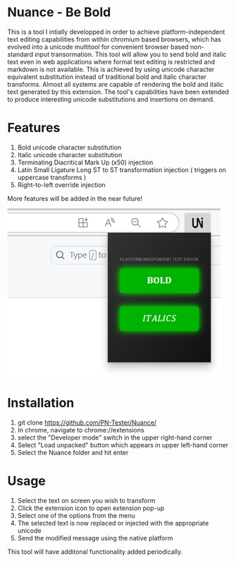 # Nuance - Be Bold
This is a tool I intially developped in order to achieve platform-independent text editing capabilities from within chromium based browsers, which has evolved into a unicode multitool for convenient browser based non-standard input transormation.
This tool will allow you to send bold and italic text even in web applications where formal text editing is restricted and markdown is not available. This is achieved by using unicode character equivalent substitution instead of traditional bold and italic character transforms.
Almost all systems are capable of rendering the bold and italic text generated by this extension. The tool's capabilities have been extended to produce interesting unicode substitutions and insertions on demand.

# Features
1. Bold unicode character substitution
2. Italic unicode character substitution
3. Terminating Diacritical Mark Up (x50) injection
4. Latin Small Ligature Long ST to ST transformation injection ( triggers on uppercase transforms )
5. Right-to-left override injection

More features will be added in the near future!

![Nuance Screenshot](https://github.com/PN-Tester/Nuance/blob/main/screenshot.png)

# Installation

1. git clone https://github.com/PN-Tester/Nuance/
2. In chrome, navigate to chrome://extensions
3. select the "Developer mode" switch in the upper right-hand corner
4. Select "Load unpacked" button which appears in upper left-hand corner
5. Select the Nuance folder and hit enter

# Usage
1. Select the text on screen you wish to transform
2. Click the extension icon to open extension pop-up
3. Select one of the options from the menu
4. The selected text is now replaced or injected with the appropriate unicode
5. Send the modified message using the native platform

This tool will have additonal functionality added periodically.
